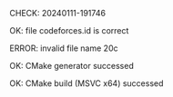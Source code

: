 CHECK: 20240111-191746
OK: file codeforces.id is correct
ERROR: invalid file name 20c
OK: CMake generator successed
OK: CMake build (MSVC x64) successed
